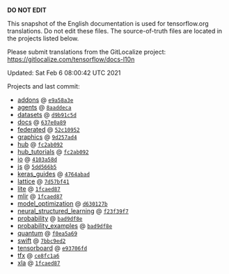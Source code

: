 __DO NOT EDIT__

This snapshot of the English documentation is used for tensorflow.org
translations. Do not edit these files. The source-of-truth files are located in
the projects listed below.

Please submit translations from the GitLocalize project: https://gitlocalize.com/tensorflow/docs-l10n

Updated: Sat Feb  6 08:00:42 UTC 2021

Projects and last commit:

- [addons](https://github.com/tensorflow/addons/tree/master/docs) @ <a href='https://github.com/tensorflow/addons/commit/e9a58a3ef5b17eba67810ba28af66ee586a4ef24'><code>e9a58a3e</code></a>
- [agents](https://github.com/tensorflow/agents/tree/master/docs) @ <a href='https://github.com/tensorflow/agents/commit/8aaddecacdd7e9ed2476e77dd33aca031656990a'><code>8aaddeca</code></a>
- [datasets](https://github.com/tensorflow/datasets/tree/master/docs) @ <a href='https://github.com/tensorflow/datasets/commit/d9b91c5d553ec5b45d2a4e00d15b992f612b9239'><code>d9b91c5d</code></a>
- [docs](https://github.com/tensorflow/docs/tree/master/site/en) @ <a href='https://github.com/tensorflow/docs/commit/637e0a898ba76a0fc41ed46aa072ed644d31cdb1'><code>637e0a89</code></a>
- [federated](https://github.com/tensorflow/federated/tree/master/docs) @ <a href='https://github.com/tensorflow/federated/commit/52c1095239fd42fefd7f64d156776d0b765d53e4'><code>52c10952</code></a>
- [graphics](https://github.com/tensorflow/graphics/tree/master/tensorflow_graphics/g3doc) @ <a href='https://github.com/tensorflow/graphics/commit/9d257ad4a72ccf65e4349910b9fff7c0a5648073'><code>9d257ad4</code></a>
- [hub](https://github.com/tensorflow/hub/tree/master/docs) @ <a href='https://github.com/tensorflow/hub/commit/fc2ab092530e0d73b725198c3624b7330cf91d9b'><code>fc2ab092</code></a>
- [hub_tutorials](https://github.com/tensorflow/hub/tree/master/examples/colab) @ <a href='https://github.com/tensorflow/hub/commit/fc2ab092530e0d73b725198c3624b7330cf91d9b'><code>fc2ab092</code></a>
- [io](https://github.com/tensorflow/io/tree/master/docs) @ <a href='https://github.com/tensorflow/io/commit/4103a58d9a1b2ec00b1c4705b2937a5ed860da9e'><code>4103a58d</code></a>
- [js](https://github.com/tensorflow/tfjs-website/tree/master/docs) @ <a href='https://github.com/tensorflow/tfjs-website/commit/5dd566b56c4dddc94ee7ddf72751e9c697d5a605'><code>5dd566b5</code></a>
- [keras_guides](https://github.com/tensorflow/docs/tree/snapshot-keras/site/en/guide/keras) @ <a href='https://github.com/tensorflow/docs/commit/4764abad680f9698f8ba9ace121ac9d0d9cb69af'><code>4764abad</code></a>
- [lattice](https://github.com/tensorflow/lattice/tree/master/docs) @ <a href='https://github.com/tensorflow/lattice/commit/7d57bf41cd73dd8d8c546fb41f93ef7557f68fe3'><code>7d57bf41</code></a>
- [lite](https://github.com/tensorflow/tensorflow/tree/master/tensorflow/lite/g3doc) @ <a href='https://github.com/tensorflow/tensorflow/commit/1fcaed87f602d8f1365b8b509a45654eb20500ec'><code>1fcaed87</code></a>
- [mlir](https://github.com/tensorflow/tensorflow/tree/master/tensorflow/compiler/mlir/g3doc) @ <a href='https://github.com/tensorflow/tensorflow/commit/1fcaed87f602d8f1365b8b509a45654eb20500ec'><code>1fcaed87</code></a>
- [model_optimization](https://github.com/tensorflow/model-optimization/tree/master/tensorflow_model_optimization/g3doc) @ <a href='https://github.com/tensorflow/model-optimization/commit/d630127bf350612352b18c8247420406c249d9b6'><code>d630127b</code></a>
- [neural_structured_learning](https://github.com/tensorflow/neural-structured-learning/tree/master/g3doc) @ <a href='https://github.com/tensorflow/neural-structured-learning/commit/f23f39f758909963501aea7f09ee48d088a1661c'><code>f23f39f7</code></a>
- [probability](https://github.com/tensorflow/probability/tree/master/tensorflow_probability/g3doc) @ <a href='https://github.com/tensorflow/probability/commit/bad9df8e675ca5c8d3e8a9eab8d2a795eee91f67'><code>bad9df8e</code></a>
- [probability_examples](https://github.com/tensorflow/probability/tree/master/tensorflow_probability/examples/jupyter_notebooks) @ <a href='https://github.com/tensorflow/probability/commit/bad9df8e675ca5c8d3e8a9eab8d2a795eee91f67'><code>bad9df8e</code></a>
- [quantum](https://github.com/tensorflow/quantum/tree/master/docs) @ <a href='https://github.com/tensorflow/quantum/commit/f0ea5a69c65c86ce3cfb2f9651fed11f765ba13b'><code>f0ea5a69</code></a>
- [swift](https://github.com/tensorflow/swift/tree/main/docs/site) @ <a href='https://github.com/tensorflow/swift/commit/7bbc9ed2e3777d987c2bf8716125edc1acfd9412'><code>7bbc9ed2</code></a>
- [tensorboard](https://github.com/tensorflow/tensorboard/tree/master/docs) @ <a href='https://github.com/tensorflow/tensorboard/commit/e93706fd5bfebf7bc293bac518321f57d0d6fd62'><code>e93706fd</code></a>
- [tfx](https://github.com/tensorflow/tfx/tree/master/docs) @ <a href='https://github.com/tensorflow/tfx/commit/ce8fc1a65c74905dc4347c0f172e7358b5d35127'><code>ce8fc1a6</code></a>
- [xla](https://github.com/tensorflow/tensorflow/tree/master/tensorflow/compiler/xla/g3doc) @ <a href='https://github.com/tensorflow/tensorflow/commit/1fcaed87f602d8f1365b8b509a45654eb20500ec'><code>1fcaed87</code></a>

